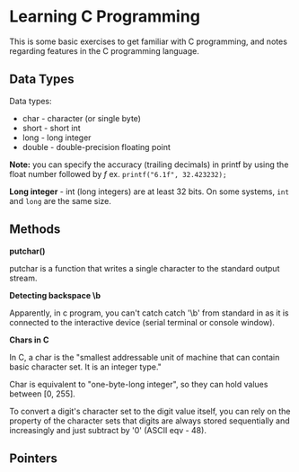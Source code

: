 # Learning C Programming 

This is some basic exercises to get familiar with C programming, and notes regarding features in the C programming language.

## Data Types

Data types:
* char - character (or single byte)
* short - short int
* long - long integer 
* double - double-precision floating point

**Note:** you can specify the accuracy (trailing decimals) in printf by using the float number followed by *f* 
ex. `printf("6.1f", 32.423232);`


**Long integer** - int (long integers) are at least 32 bits. On some systems, `int` and `long` are the same size. 

## Methods 

**putchar()**

putchar is a function that writes a single character to the standard output stream.

**Detecting backspace \b**

Apparently, in c program, you can't catch catch '\b' from standard in as it is connected to the 
interactive device (serial terminal or console window).

**Chars in C**

In C, a char is the "smallest addressable unit of machine that can contain basic character set. It is an integer type."

Char is equivalent to "one-byte-long integer", so they can hold values between [0, 255].

To convert a digit's character set to the digit value itself, you can rely on the property of the character sets
that digits are always stored sequentially and increasingly and just subtract by '0' (ASCII eqv - 48).

## Pointers
